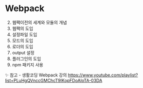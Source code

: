 # Webpack

2. 웹팩이전의 세계와 모듈의 개념
3. 웹팩의 도입
4. 설정파일 도입
5. 모드의 도입
6. 로더의 도입
7. output 설정
8. 플러그인의 도입
10. npm 패키지 사용

✨ 참고 - 생활코딩 Webpack 강의
https://www.youtube.com/playlist?list=PLuHgQVnccGMChcT9IKopFDoAIoTA-03DA